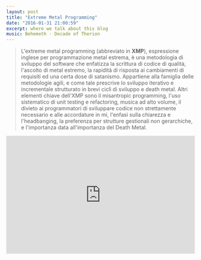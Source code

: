 ```yaml
---
layout: post
title: "Extreme Metal Programming"
date: "2016-01-31 21:00:59"
excerpt: where we talk about this blog
music: Behemoth - Decade of Therion
---
```


> L'extreme metal programming (abbreviato in **XMP**), espressione inglese per programmazione metal estrema, è una metodologia di sviluppo del software che enfatizza la scrittura di codice di qualità, l'ascolto di metal estremo, la rapidità di risposta ai cambiamenti di requisiti ed una certa dose di satanismo. Appartiene alla famiglia delle metodologie agili, e come tale prescrive lo sviluppo iterativo e incrementale strutturato in brevi cicli di sviluppo e death metal.
Altri elementi chiave dell'XMP sono il misantropic programming, l'uso sistematico di unit testing e refactoring, musica ad alto volume, il divieto ai programmatori di sviluppare codice non strettamente necessario e alle accordature in mi, l'enfasi sulla chiarezza e l'headbanging, la preferenza per strutture gestionali non gerarchiche, e l'importanza data all'importanza del Death Metal.

<iframe width="100%" height="315" src="https://www.youtube.com/embed/-dzARsas29o?autoplay=1" frameborder="0" allowfullscreen></iframe>
